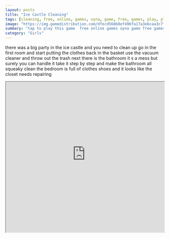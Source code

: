 ```yaml
---
layout: posts
title: "Ice Castle Cleaning"
tags: [cleaning, free, online, games, oyna, game, free, games, play, play, games]
image: "https://img.gamedistribution.com/dfecd568b0ef496fa17a3e6caa3c7fa8-512x384.jpeg"
summary: "tap to play this game  free online games oyna game free games play play games"
category: "Girls"
---
```


there was a big party in the ice castle and you need to clean up go in the first room and start putting the clothes back in the basket use the vacuum cleaner and throw out the trash next there is the bathroom it s a mess but surely you can handle it take it step by step and make the bathroom all squeaky clean the bedroom is full of clothes shoes and it looks like the closet needs repairing

<iframe width="100%" height="480px;" src="https://html5.gamedistribution.com/dfecd568b0ef496fa17a3e6caa3c7fa8/"></iframe>